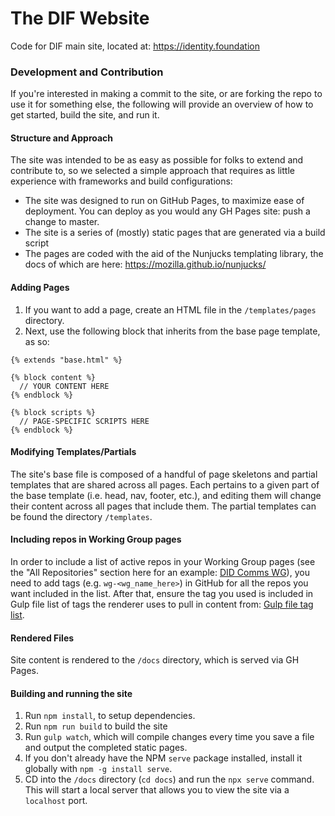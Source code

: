 # The DIF Website

Code for DIF main site, located at: https://identity.foundation

### Development and Contribution

If you're interested in making a commit to the site, or are forking the repo to
use it for something else, the following will provide an overview of how to get
started, build the site, and run it.

#### Structure and Approach

The site was intended to be as easy as possible for folks to extend and
contribute to, so we selected a simple approach that requires as little
experience with frameworks and build configurations:

- The site was designed to run on GitHub Pages, to maximize ease of deployment.
  You can deploy as you would any GH Pages site: push a change to master.
- The site is a series of (mostly) static pages that are generated via a build
  script
- The pages are coded with the aid of the Nunjucks templating library, the docs
  of which are here: https://mozilla.github.io/nunjucks/

#### Adding Pages

1. If you want to add a page, create an HTML file in the `/templates/pages`
   directory.
2. Next, use the following block that inherits from the base page template, as
   so:

```
{% extends "base.html" %}

{% block content %}
  // YOUR CONTENT HERE
{% endblock %}

{% block scripts %}
  // PAGE-SPECIFIC SCRIPTS HERE
{% endblock %}
```

#### Modifying Templates/Partials

The site's base file is composed of a handful of page skeletons and partial
templates that are shared across all pages. Each pertains to a given part of the
base template (i.e. head, nav, footer, etc.), and editing them will change their
content across all pages that include them. The partial templates can be found
the directory `/templates`.

#### Including repos in Working Group pages

In order to include a list of active repos in your Working Group pages (see the
"All Repositories" section here for an example:
[DID Comms WG](https://identity.foundation/working-groups/did-comm.html)), you
need to add tags (e.g. `wg-<wg_name_here>`) in GitHub for all the repos you want
included in the list. After that, ensure the tag you used is included in Gulp
file list of tags the renderer uses to pull in content from:
[Gulp file tag list](https://github.com/decentralized-identity/decentralized-identity.github.io/blob/master/gulpfile.js#L48).

#### Rendered Files

Site content is rendered to the `/docs` directory, which is served via GH Pages.

#### Building and running the site

1. Run `npm install`, to setup dependencies.
2. Run `npm run build` to build the site
3. Run `gulp watch`, which will compile changes every time you save a file and
   output the completed static pages.
4. If you don't already have the NPM `serve` package installed, install it
   globally with `npm -g install serve`.
5. CD into the `/docs` directory (`cd docs`) and run the `npx serve` command.
   This will start a local server that allows you to view the site via a
   `localhost` port.
